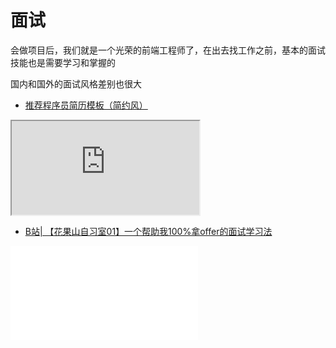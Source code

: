 # 面试

<!-- ['❌','✅','🔥','⭐'] -->

会做项目后，我们就是一个光荣的前端工程师了，在出去找工作之前，基本的面试技能也是需要学习和掌握的

国内和国外的面试风格差别也很大

<roadmap :data="[
  {title:'面试',download:true,x:400,y:20},
  { title:'目标', y:130,
    left:[
      ['了解面试流程'],
      ['写个自己的简历'],
    ],right:[
      ['🔥拿个offer']
    ]
  } ,
  { title:'面试准备', y:280,
    left:[
      ['简历',[-60],[
        ['个人信息'],
        ['Star原则介绍'],
        ['技术亮点']
      ]],
      ['招聘网站',[
        ['内推'],
        ['Boss直聘'],
        ['拉勾'],
      ]],
      ['职位分析',[40],[
        ['技术要求'],
        ['匹配度']
      ]],
      ['如何离职',[80],[
        ['如何提离职'],
        ['交接工作']
      ]],
    ],right:[
      ['一面笔试题',[-60],[
        ['基础'],
        ['简单算法'],
        ['项目'],
      ]],
      ['二面',[0],[
        ['实战能力'],
        ['视野'],
        ['难点和亮点'],
      ]],
      ['三面',[50],[
        ['人生和理想'],
        ['软技能'],
        ['谈薪小技巧'],
      ]],
      ['入职',[100],[
        ['熟悉业务'],
        ['给自己找个师兄'],
        ['工作中成长'],
      ]],
    ]
  } ,
  { title:'拿到满意的Offer',y:200
  } 
]" />


* [推荐程序员简历模板（简约风）](https://www.yuque.com/woniuppp/zhixing/nwwog8)
<iframe  src="https://www.yuque.com/docs/share/dee905e8-88aa-45c5-b6f3-c59728b9f45e" />

## 免费文章和教程
* [掘金| 中高级前端大厂面试秘籍，为你保驾护航金三银四，直通大厂(上)](https://juejin.cn/post/6844903776512393224)
* [掘金| 面试分享：两年工作经验成功面试阿里P6总结](https://juejin.cn/post/6844903928442667015)
* [掘金| 写给女朋友的中级前端面试秘籍（含详细答案，15k级别）](https://juejin.cn/post/6844904115428917255)
* [掘金| 「中高级前端面试」JavaScript手写代码无敌秘籍](https://juejin.cn/post/6844903809206976520)
* [Github| 前端进阶之道](https://yuchengkai.cn/)
* [Github| 前端3+1面试题库](https://github.com/haizlin/fe-interview)
* [作为一名前端工程师，我浪费了时间学习了这些技术](https://juejin.cn/post/7086019601372282888)
## 免费视频


* [B站| 程序员简历点评第二期：能吃苦和能吃](https://www.bilibili.com/video/BV1av411w7oa)
* [B站| 现场点评9个程序员简历 -- 有喷有夸](https://www.bilibili.com/video/BV1g54y1p7yV?spm_id_from=333.999.0.0)
* [B站| 【花果山自习室02】想进大厂？简历要这么写](https://www.bilibili.com/video/BV1FB4y1T7CP?spm_id_from=333.999.0.0)
<iframe src="//player.bilibili.com/player.html?aid=588876683&bvid=BV1FB4y1T7CP&cid=362026478&page=1" scrolling="no" border="0" frameborder="no" framespacing="0" allowfullscreen="true"> </iframe>

* [B站| 【花果山自习室01】一个帮助我100%拿offer的面试学习法](https://www.bilibili.com/video/BV1pU4y1G7VX?spm_id_from=333.999.0.0)
<iframe src="//player.bilibili.com/player.html?aid=673762230&bvid=BV1pU4y1G7VX&cid=358701287&page=1" scrolling="no" border="0" frameborder="no" framespacing="0" allowfullscreen="true"> </iframe>

